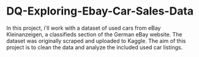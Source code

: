 # DQ-Exploring-Ebay-Car-Sales-Data

In this project, i'll work with a dataset of used cars from eBay Kleinanzeigen, a classifieds section of the German eBay website.
The dataset was originally scraped and uploaded to Kaggle. The aim of this project is to clean the data and analyze the included used car listings.
